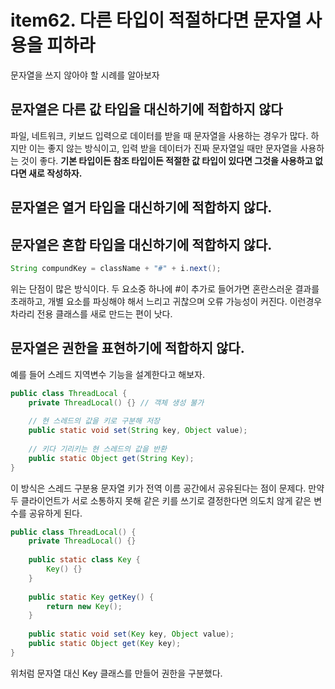 # item62. 다른 타입이 적절하다면 문자열 사용을 피하라
문자열을 쓰지 않아야 할 시례를 알아보자 
## 문자열은 다른 값 타입을 대신하기에 적합하지 않다
파일, 네트워크, 키보드 입력으로 데이터를 받을 때 문자열을 사용하는 경우가 많다.
하지만 이는 좋지 않는 방식이고, 입력 받을 데이터가 진짜 문자열일 때만 문자열을 사용하는 것이 좋다. 
**기본 타입이든 참조 타입이든 적절한 값 타입이 있다면 그것을 사용하고 없다면 새로 작성하자.**

## 문자열은 열거 타입을 대신하기에 적합하지 않다.

## 문자열은 혼합 타입을 대신하기에 적합하지 않다.
``` java
String compundKey = className + "#" + i.next();
```
위는 단점이 많은 방식이다. 두 요소중 하나에 #이 추가로 들어가면 혼란스러운 결과를 초래하고, 개별 요소를 파싱해야 해서 느리고 귀찮으며 오류 가능성이 커진다. 
이런경우 차라리 전용 클래스를 새로 만드는 편이 낫다.

## 문자열은 권한을 표현하기에 적합하지 않다.
예를 들어 스레드 지역변수 기능을 설계한다고 해보자. 
```java
public class ThreadLocal {
    private ThreadLocal() {} // 객체 생성 불가
    
    // 현 스레드의 값을 키로 구분해 저장
    public static void set(String key, Object value);
    
    // 키다 기리키는 현 스레드의 값을 반환
    public static Object get(String Key);
}
```
이 방식은 스레드 구분용 문자열 키가 전역 이름 공간에서 공유된다는 점이 문제다. 
만약 두 클라이언트가 서로 소통하지 못해 같은 키를 쓰기로 결정한다면 의도치 않게 같은 변수를 공유하게 된다. 
```java
public class ThreadLocal() {
    private ThreadLocal() {}
    
    public static class Key {
        Key() {}
    }
    
    public static Key getKey() {
        return new Key();
    }
    
    public static void set(Key key, Object value);
    public static Object get(Key key);
}
```
위처럼 문자열 대신 Key 클래스를 만들어 권한을 구분했다. 
